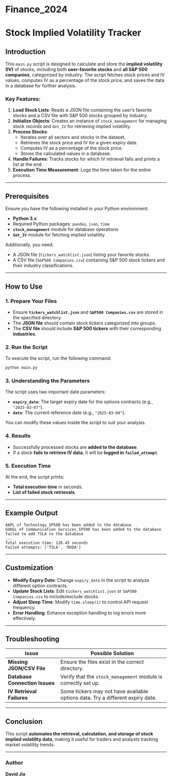 # Finance_2024

# Stock Implied Volatility Tracker

## Introduction

This `main.py` script is designed to calculate and store the **implied volatility (IV)** of stocks, including both **user-favorite stocks** and **all S&P 500 companies**, categorized by industry. The script fetches stock prices and IV values, computes IV as a percentage of the stock price, and saves the data in a database for further analysis.

### Key Features:
1. **Load Stock Lists**: Reads a JSON file containing the user’s favorite stocks and a CSV file with S&P 500 stocks grouped by industry.
2. **Initialize Objects**: Creates an instance of `stock_management` for managing stock records and `Get_IV` for retrieving implied volatility.
3. **Process Stocks**:
   - Iterates over all sectors and stocks in the dataset.
   - Retrieves the stock price and IV for a given expiry date.
   - Computes IV as a percentage of the stock price.
   - Stores the calculated values in a database.
4. **Handle Failures**: Tracks stocks for which IV retrieval fails and prints a list at the end.
5. **Execution Time Measurement**: Logs the time taken for the entire process.

---

## Prerequisites

Ensure you have the following installed in your Python environment:

- **Python 3.x**
- Required Python packages: `pandas`, `json`, `time`
- **`stock_management`** module for database operations
- **`Get_IV`** module for fetching implied volatility

Additionally, you need:

- A JSON file (`tickers_watchlist.json`) listing your favorite stocks.
- A CSV file (`S&P500 Companies.csv`) containing S&P 500 stock tickers and their industry classifications.

---

## How to Use

### 1. Prepare Your Files
- Ensure **`tickers_watchlist.json`** and **`S&P500 Companies.csv`** are stored in the specified directory.
- The **JSON file** should contain stock tickers categorized into groups.
- The **CSV file** should include **S&P 500 tickers** with their corresponding **industries**.

### 2. Run the Script
To execute the script, run the following command:

```bash
python main.py
```

### 3. Understanding the Parameters
The script uses two important date parameters:

- **`expiry_date`**: The target expiry date for the options contracts (e.g., `"2025-03-07"`).
- **`date`**: The current reference date (e.g., `"2025-03-04"`).

You can modify these values inside the script to suit your analysis.

### 4. Results
- Successfully processed stocks are **added to the database**.
- If a stock **fails to retrieve IV data**, it will be **logged in `failed_attempt`**.

### 5. Execution Time
At the end, the script prints:
- **Total execution time** in seconds.
- **List of failed stock retrievals**.

---

## Example Output

```plaintext
AAPL of Technology_SP500 has been added to the database
GOOGL of Communication Services_SP500 has been added to the database
failed to add TSLA to the database
...
Total execution time: 120.45 seconds
Failed attempts: ['TSLA', 'NVDA']
```

---

## Customization

- **Modify Expiry Date**: Change `expiry_date` in the script to analyze different option contracts.
- **Update Stock Lists**: Edit `tickers_watchlist.json` or `S&P500 Companies.csv` to include/exclude stocks.
- **Adjust Sleep Time**: Modify `time.sleep(1)` to control API request frequency.
- **Error Handling**: Enhance exception handling to log errors more effectively.

---

## Troubleshooting

| Issue                     | Possible Solution |
|---------------------------|------------------|
| **Missing JSON/CSV File** | Ensure the files exist in the correct directory. |
| **Database Connection Issues** | Verify that the `stock_management` module is correctly set up. |
| **IV Retrieval Failures** | Some tickers may not have available options data. Try a different expiry date. |

---

## Conclusion

This script **automates the retrieval, calculation, and storage of stock implied volatility data**, making it useful for traders and analysts tracking market volatility trends.

---

### Author
**David Jia**
